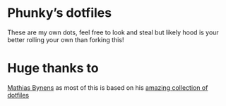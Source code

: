 # Phunky’s dotfiles
These are my own dots, feel free to look and steal but likely hood is your better rolling your own than forking this!

# Huge thanks to
[Mathias Bynens](https://mathiasbynens.be/) as most of this is based on his [amazing collection of dotfiles](https://github.com/mathiasbynens/dotfiles)
